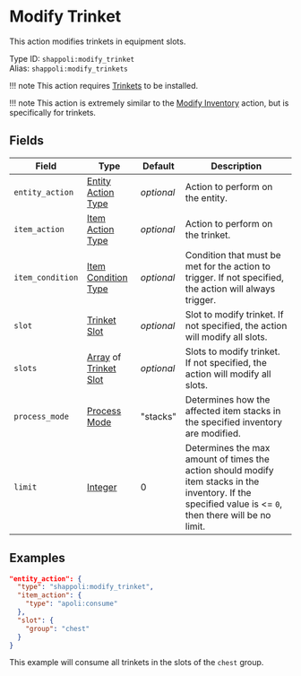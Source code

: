 # Modify Trinket

This action modifies trinkets in equipment slots.

Type ID: `shappoli:modify_trinket`
<br>
Alias: `shappoli:modify_trinkets`

!!! note
    This action requires [Trinkets](https://modrinth.com/mod/trinkets/) to be installed.

!!! note
    This action is extremely similar to the [Modify Inventory](https://origins.readthedocs.io/en/latest/types/entity_action_types/modify_inventory/) action, but is specifically for trinkets.

## Fields

Field | Type | Default | Description
------|------|---------|------------
`entity_action` | [Entity Action Type](../../action/entity.md) | *optional* | Action to perform on the entity.
`item_action` | [Item Action Type](../../action/item.md) | *optional* | Action to perform on the trinket.
`item_condition` | [Item Condition Type](../../condition/item.md) | *optional* | Condition that must be met for the action to trigger. If not specified, the action will always trigger.
`slot` | [Trinket Slot](../../data/trinket_slot.md) | *optional* | Slot to modify trinket. If not specified, the action will modify all slots.
`slots` | [Array](../../data_types/array/) of [Trinket Slot](../../data/trinket_slot.md) | *optional* | Slots to modify trinket. If not specified, the action will modify all slots.
`process_mode` | [Process Mode](https://origins.readthedocs.io/en/latest/types/data_types/process_mode/) | "stacks" | Determines how the affected item stacks in the specified inventory are modified.
`limit` | [Integer](https://origins.readthedocs.io/en/latest/types/data_types/integer/) | 0 | Determines the max amount of times the action should modify item stacks in the inventory. If the specified value is <= `0`, then there will be no limit.

## Examples

```json
"entity_action": {
  "type": "shappoli:modify_trinket",
  "item_action": {
    "type": "apoli:consume"
  },
  "slot": {
    "group": "chest"
  }
}
```

This example will consume all trinkets in the slots of the `chest` group.
